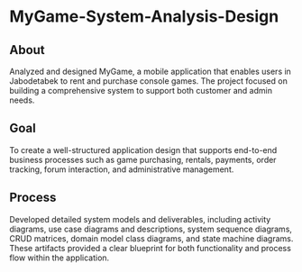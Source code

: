 # MyGame-System-Analysis-Design

## About
Analyzed and designed MyGame, a mobile application that enables users in Jabodetabek to rent and purchase console games. The project focused on building a comprehensive system to support both customer and admin needs.

## Goal
To create a well-structured application design that supports end-to-end business processes such as game purchasing, rentals, payments, order tracking, forum interaction, and administrative management.

## Process
Developed detailed system models and deliverables, including activity diagrams, use case diagrams and descriptions, system sequence diagrams, CRUD matrices, domain model class diagrams, and state machine diagrams. These artifacts provided a clear blueprint for both functionality and process flow within the application.
